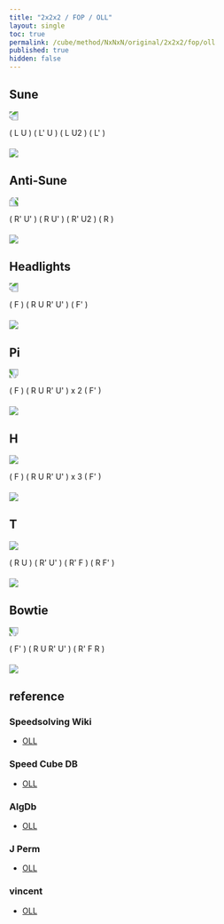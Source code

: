 ```yaml
---
title: "2x2x2 / FOP / OLL"
layout: single
toc: true
permalink: /cube/method/NxNxN/original/2x2x2/fop/oll
published: true
hidden: false
---
```


<head>
  <base target="_blank">
  <style>
    img {
      max-width:150px;
    }
    .img-wrapper {
      margin: 20px 0px;
    }
  </style>
</head>



## Sune

<img src="https://www.speedsolving.com/wiki/images/f/f8/2x2Su.gif" style="transform:rotate(180deg)">

( L U ) ( L' U ) ( L U2 ) ( L' )

<div class="img-wrapper">
  <a href="https://alpha.twizzle.net/edit/?puzzle=2x2x2&setup-anchor=end&stickering=OLL&alg=L+U+L%27+U+L+U2+L%27">
    <img src="https://user-images.githubusercontent.com/92285528/215315964-8aeb06d1-4510-4986-9b84-9304cdc630b2.png">
  </a>
</div>



## Anti-Sune

<img src="https://www.speedsolving.com/wiki/images/9/9b/2x2AS.gif" style="transform:rotate(-90deg)">

( R' U' ) ( R U' ) ( R' U2 ) ( R )

<div class="img-wrapper">
  <a href="https://alpha.twizzle.net/edit/?puzzle=2x2x2&setup-anchor=end&stickering=OLL&alg=R%27+U%27+R+U%27+R%27+U2%27+R">
    <img src="https://user-images.githubusercontent.com/92285528/215316110-1c056781-7a3d-4ce9-9377-5c4beba2bfb3.png">
  </a>
</div>



## Headlights

<img src="https://www.speedsolving.com/wiki/images/1/1c/2x2He.gif" style="transform:rotate(180deg)">

( F ) ( R U R' U' ) ( F' )

<div class="img-wrapper">
  <a href="https://alpha.twizzle.net/edit/?puzzle=2x2x2&setup-anchor=end&stickering=OLL&alg=F+R+U+R%27+U%27+F%27">
    <img src="https://user-images.githubusercontent.com/92285528/215316173-07e73037-684d-476f-82f9-5a2fba058550.png">
  </a>
</div>



## Pi

<img src="https://www.speedsolving.com/wiki/images/e/ed/2x2Pi.gif" style="transform:rotate(90deg)">

( F ) ( R U R' U' ) x 2 ( F' )

<div class="img-wrapper">
  <a href="https://alpha.twizzle.net/edit/?puzzle=2x2x2&setup-anchor=end&stickering=OLL&alg=F+%28R+U+R%27+U%27%292+F%27">
    <img src="https://user-images.githubusercontent.com/92285528/215316218-5baafcdc-906f-411e-8307-ec2624856b06.png">
  </a>
</div>



## H

<img src="https://www.speedsolving.com/wiki/images/6/6e/2x2H.gif">

( F ) ( R U R' U' ) x 3 ( F' )

<div class="img-wrapper">
  <a href="https://alpha.twizzle.net/edit/?puzzle=2x2x2&setup-anchor=end&stickering=OLL&alg=F+%28R+U+R%27+U%27%293+F%27">
    <img src="https://user-images.githubusercontent.com/92285528/215316261-0b4874ed-e108-4f00-8862-e5905d3c858a.png">
  </a>
</div>



## T

<img src="https://www.speedsolving.com/wiki/images/1/1b/2x2T.gif">

( R U ) ( R' U' ) ( R' F ) ( R F' )

<div class="img-wrapper">
  <a href="https://alpha.twizzle.net/edit/?puzzle=2x2x2&setup-anchor=end&stickering=OLL&alg=R+U+R%27+U%27+R%27+F+R+F%27">
    <img src="https://user-images.githubusercontent.com/92285528/215316300-9363e22c-58f2-4a55-90fa-506ad85bfb22.png">
  </a>
</div>



## Bowtie

<img src="https://www.speedsolving.com/wiki/images/9/99/2x2Bo.gif" style="transform:rotate(90deg)">

( F' ) ( R U R' U' ) ( R' F R )

<div class="img-wrapper">
  <a href="https://alpha.twizzle.net/edit/?puzzle=2x2x2&setup-anchor=end&stickering=OLL&alg=F%27+R+U+R%27+U%27+R%27+F+R">
    <img src="https://user-images.githubusercontent.com/92285528/215316352-2ce8950e-cefc-43e9-837c-86d45659e0f1.png">
  </a>
</div>



## reference

### Speedsolving Wiki

- [OLL](https://www.speedsolving.com/wiki/index.php/OLL_(2x2x2))

### Speed Cube DB

- [OLL](https://speedcubedb.com/a/2x2/OrtegaOLL)

### AlgDb

- [OLL](http://algdb.net/puzzle/222/ortegaoll)

### J Perm

- [OLL](https://jperm.net/algs/2x2oll)

### vincent

- [OLL](https://m.blog.naver.com/vincentcube/60134585079)
